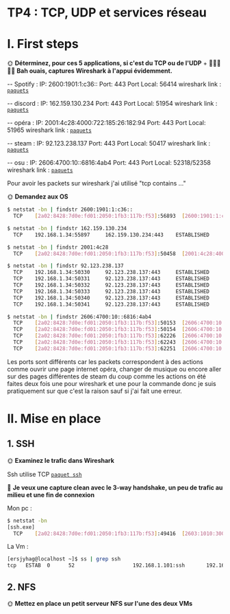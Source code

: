 # TP4 : TCP, UDP et services réseau

# I. First steps

🌞 **Déterminez, pour ces 5 applications, si c'est du TCP ou de l'UDP** + 🦈🦈🦈🦈🦈 **Bah ouais, captures Wireshark à l'appui évidemment.**

-- Spotify : 
IP: 2600:1901:1:c36::
Port: 443
Port Local: 56414
wireshark link : [`paquets`](https://github.com/ValentinBonomo/tp-linux/blob/main/TP%20B2/TP%20numéro%204/Wireshark/spotify.pcapng)

-- discord : 
IP: 162.159.130.234
Port: 443
Port Local: 51954
wireshark link : [`paquets`](https://github.com/ValentinBonomo/tp-linux/blob/main/TP%20B2/TP%20numéro%204/Wireshark/discord.pcapng)

-- opéra : 
IP: 2001:4c28:4000:722:185:26:182:94
Port: 443
Port Local: 51965
wireshark link : [`paquets`](https://github.com/ValentinBonomo/tp-linux/blob/main/TP%20B2/TP%20numéro%204/Wireshark/opéra.pcapng)

-- steam : 
IP: 92.123.238.137
Port: 443
Port Local: 50417
wireshark link : [`paquets`](https://github.com/ValentinBonomo/tp-linux/blob/main/TP%20B2/TP%20numéro%204/Wireshark/steam.pcapng)

-- osu : 
IP: 2606:4700:10::6816:4ab4
Port: 443
Port Local: 52318/52358
wireshark link : [`paquets`](https://github.com/ValentinBonomo/tp-linux/blob/main/TP%20B2/TP%20numéro%204/Wireshark/osu.pcapng)

Pour avoir les packets sur wireshark j'ai utilisé "tcp contains ..."

🌞 **Demandez aux OS**

```bash
$ netstat -bn | findstr 2600:1901:1:c36::
  TCP    [2a02:8428:7d0e:fd01:2050:1fb3:117b:f53]:56893  [2600:1901:1:c36::]:443  ESTABLISHED

$ netstat -bn | findstr 162.159.130.234
  TCP    192.168.1.34:55897     162.159.130.234:443    ESTABLISHED

$ netstat -bn | findstr 2001:4c28
  TCP    [2a02:8428:7d0e:fd01:2050:1fb3:117b:f53]:50458  [2001:4c28:4000:722:185:26:182:106]:443  ESTABLISHED

$ netstat -bn | findstr 92.123.238.137
  TCP    192.168.1.34:50330     92.123.238.137:443     ESTABLISHED
  TCP    192.168.1.34:50331     92.123.238.137:443     ESTABLISHED
  TCP    192.168.1.34:50332     92.123.238.137:443     ESTABLISHED
  TCP    192.168.1.34:50333     92.123.238.137:443     ESTABLISHED
  TCP    192.168.1.34:50340     92.123.238.137:443     ESTABLISHED
  TCP    192.168.1.34:50341     92.123.238.137:443     ESTABLISHED

$ netstat -bn | findstr 2606:4700:10::6816:4ab4
  TCP    [2a02:8428:7d0e:fd01:2050:1fb3:117b:f53]:50153  [2606:4700:10::6816:4ab4]:443  ESTABLISHED
  TCP    [2a02:8428:7d0e:fd01:2050:1fb3:117b:f53]:50154  [2606:4700:10::6816:4ab4]:443  ESTABLISHED
  TCP    [2a02:8428:7d0e:fd01:2050:1fb3:117b:f53]:62226  [2606:4700:10::6816:4ab4]:443  TIME_WAIT
  TCP    [2a02:8428:7d0e:fd01:2050:1fb3:117b:f53]:62243  [2606:4700:10::6816:4ab4]:443  TIME_WAIT
  TCP    [2a02:8428:7d0e:fd01:2050:1fb3:117b:f53]:62251  [2606:4700:10::6816:4ab4]:443  ESTABLISHED
```
Les ports sont différents car les packets correspondent à des actions comme ouvrir une page internet opéra, changer de musique ou encore aller sur des pages différentes de steam du coup comme les actions on été faites deux fois une pour wireshark et une pour la commande donc je suis pratiquement sur que c'est la raison sauf si j'ai fait une erreur.

# II. Mise en place

## 1. SSH

🌞 **Examinez le trafic dans Wireshark**

Ssh utilise TCP
[`paquet ssh`](https://github.com/ValentinBonomo/tp-linux/blob/main/TP%20B2/TP%20numéro%204/Wireshark/ssh.pcapng)

🦈 **Je veux une capture clean avec le 3-way handshake, un peu de trafic au milieu et une fin de connexion**


Mon pc : 
```bash
$ netstat -bn
[ssh.exe]
  TCP    [2a02:8428:7d0e:fd01:2050:1fb3:117b:f53]:49416  [2603:1010:300::84]:443  FIN_WAIT_1
```

La Vm : 

```bash
[ersjyhag@localhost ~]$ ss | grep ssh
tcp   ESTAB  0      52                   192.168.1.101:ssh       192.168.1.196:49162
```

## 2. NFS

🌞 **Mettez en place un petit serveur NFS sur l'une des deux VMs**